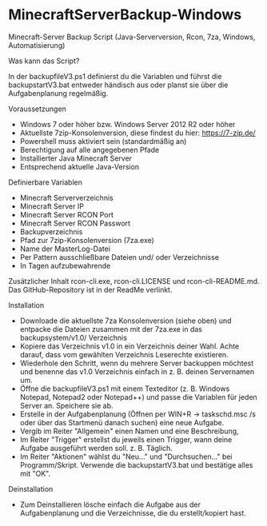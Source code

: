 # MinecraftServerBackup-Windows
Minecraft-Server Backup Script (Java-Serverversion, Rcon, 7za, Windows, Automatisierung)

Was kann das Script?

In der backupfileV3.ps1 definierst du die Variablen und führst die backupstartV3.bat entweder händisch aus oder planst sie über die Aufgabenplanung regelmäßig.

Voraussetzungen

- Windows 7 oder höher bzw. Windows Server 2012 R2 oder höher
- Aktuellste 7zip-Konsolenversion, diese findest du hier: https://7-zip.de/
- Powershell muss aktiviert sein (standardmäßig an)
- Berechtigung auf alle angegebenen Pfade
- Installierter Java Minecraft Server
- Entsprechend aktuelle Java-Version

Definierbare Variablen

- Minecraft Serververzeichnis
- Minecraft Server IP
- Minecraft Server RCON Port
- Minecraft Server RCON Passwort
- Backupverzeichnis
- Pfad zur 7zip-Konsolenversion (7za.exe)
- Name der MasterLog-Datei
- Per Pattern ausschließbare Dateien und/ oder Verzeichnisse
- In Tagen aufzubewahrende

Zusätzlicher Inhalt
rcon-cli.exe, rcon-cli.LICENSE und rcon-cli-README.md. Das GitHub-Repository ist in der ReadMe verlinkt.

Installation

- Downloade die aktuellste 7za Konsolenversion (siehe oben) und entpacke die Dateien zusammen mit der 7za.exe in das backupsystem/v1.0/ Verzeichnis
- Kopiere das Verzeichnis v1.0 in ein Verzeichnis deiner Wahl. Achte darauf, dass vom gewählten Verzeichnis Leserechte existieren.
- Wiederhole den Schritt, wenn du mehrere Server backuppen möchtest und benenne das v1.0 Verzeichnis einfach in z. B. deinen Servernamen um.
- Öffne die backupfileV3.ps1 mit einem Texteditor (z. B. Windows Notepad, Notepad2 oder Notepad++) und passe die Variablen für jeden Server an. Speichere sie ab.
- Erstelle in der Aufgabenplanung (Öffnen per WIN+R -> taskschd.msc /s oder über das Startmenü danach suchen) eine neue Aufgabe.
- Vergib im Reiter "Allgemein" einen Namen und eine Beschreibung,
- Im Reiter "Trigger" erstellst du jeweils einen Trigger, wann deine Aufgabe ausgeführt werden soll. z. B. Täglich.
- Im Reiter "Aktionen" wählst du "Neu..." und "Durchsuchen..." bei Programm/Skript. Verwende die backupstartV3.bat und bestätige alles mit "OK".

Deinstallation

- Zum Deinstallieren lösche einfach die Aufgabe aus der Aufgabenplanung und die Verzeichnisse, die du erstellt/kopiert hast. 
